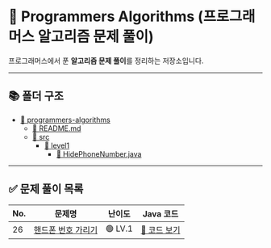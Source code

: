 # 📌 Programmers Algorithms (프로그래머스 알고리즘 문제 풀이)

프로그래머스에서 푼 **알고리즘 문제 풀이**를 정리하는 저장소입니다.

---

## 📚 폴더 구조
- [📂 programmers-algorithms](./)
    - [📄 README.md](./README.md)
    - [📂 src](./src/)
        - [📂 level1](./src/level1/)
            - [📄 HidePhoneNumber.java](./src/level1/26_hide_phone_number.java)

---

## ✅ 문제 풀이 목록

| No. | 문제명                                                                           | 난이도 | Java 코드                                     |
|-----|-------------------------------------------------------------------------------|--------|---------------------------------------------|
| 26  | [핸드폰 번호 가리기](https://school.programmers.co.kr/learn/courses/30/lessons/12948) | 🟢 LV.1 | [🔗 코드 보기](src/level1/HidePhoneNumber.java) |

